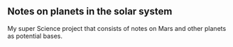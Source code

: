 ## Notes on planets in the solar system

My super Science project that consists of notes on Mars and other planets as potential bases.
